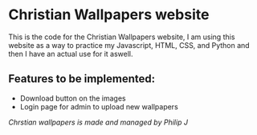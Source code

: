 # Christian Wallpapers website
This is the code for the Christian Wallpapers website, I am using this website as a way to practice my Javascript, HTML, CSS, and Python and then I have an actual use for it aswell.

## Features to be implemented:
- Download button on the images
- Login page for admin to upload new wallpapers


*Chrstian wallpapers is made and managed by Philip J*
